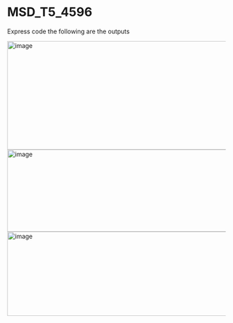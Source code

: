 # MSD_T5_4596
Express code
the following are the outputs

<img width="1386" height="250" alt="image" src="https://github.com/user-attachments/assets/ee252e7a-5107-4d31-82a6-39575c3854e4" />


<img width="697" height="189" alt="image" src="https://github.com/user-attachments/assets/2adab296-47a5-4e51-a460-46c783bccf65" />


<img width="777" height="194" alt="image" src="https://github.com/user-attachments/assets/d1975d95-ad11-4553-8211-caa804b9efae" />
